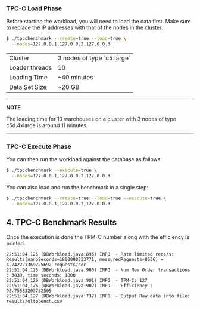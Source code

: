 ### TPC-C Load Phase

Before starting the workload, you will need to load the data first. Make sure
to replace the IP addresses with that of the nodes in the cluster.

```sh
$ ./tpccbenchmark --create=true --load=true \
  --nodes=127.0.0.1,127.0.0.2,127.0.0.3
```

<table>
  <tbody>
    <tr>
      <td>Cluster</td>
      <td>3 nodes of type `c5.large`</td>
    </tr>
    <tr>
      <td>Loader threads</td>
      <td>10</td>
    </tr>
    <tr>
      <td>Loading Time</td>
      <td>~40 minutes</td>
    </tr>
    <tr>
      <td>Data Set Size</td>
      <td>~20 GB</td>
    </tr>
  </tbody>
</table>

---
**NOTE**

The loading time for 10 warehouses on a cluster with 3 nodes of type  c5d.4xlarge is around 11 minutes.

---

### TPC-C Execute Phase

You can then run the workload against the database as follows:

```sh
$ ./tpccbenchmark --execute=true \
  --nodes=127.0.0.1,127.0.0.2,127.0.0.3
```

You can also load and run the benchmark in a single step:
```sh
$ ./tpccbenchmark --create=true --load=true --execute=true \
  --nodes=127.0.0.1,127.0.0.2,127.0.0.3
```

## 4. TPC-C Benchmark Results

Once the execution is done the TPM-C number along with the efficiency is printed.

```
22:51:04,125 (DBWorkload.java:895) INFO  - Rate limited reqs/s: Results(nanoSeconds=1800000323771, measuredRequests=8536) = 4.742221369225692 requests/sec
22:51:04,125 (DBWorkload.java:900) INFO  - Num New Order transactions : 3839, time seconds: 1800
22:51:04,126 (DBWorkload.java:901) INFO  - TPM-C: 127
22:51:04,126 (DBWorkload.java:902) INFO  - Efficiency : 98.75583203732505
22:51:04,127 (DBWorkload.java:737) INFO  - Output Raw data into file: results/oltpbench.csv
```

